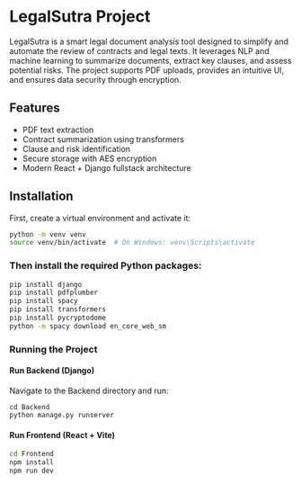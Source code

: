 # LegalSutra Project

LegalSutra is a smart legal document analysis tool designed to simplify and automate the review of contracts and legal texts. It leverages NLP and machine learning to summarize documents, extract key clauses, and assess potential risks. The project supports PDF uploads, provides an intuitive UI, and ensures data security through encryption.

## Features
- PDF text extraction  
- Contract summarization using transformers  
- Clause and risk identification  
- Secure storage with AES encryption  
- Modern React + Django fullstack architecture  

## Installation

First, create a virtual environment and activate it:

```bash
python -m venv venv
source venv/bin/activate  # On Windows: venv\Scripts\activate
```
### Then install the required Python packages:
```bash
pip install django
pip install pdfplumber
pip install spacy
pip install transformers
pip install pycryptodome
python -m spacy download en_core_web_sm
```

### Running the Project

#### Run Backend (Django)
Navigate to the Backend directory and run:
```
cd Backend
python manage.py runserver
```

#### Run Frontend (React + Vite)
```bash
cd Frontend
npm install
npm run dev
```
